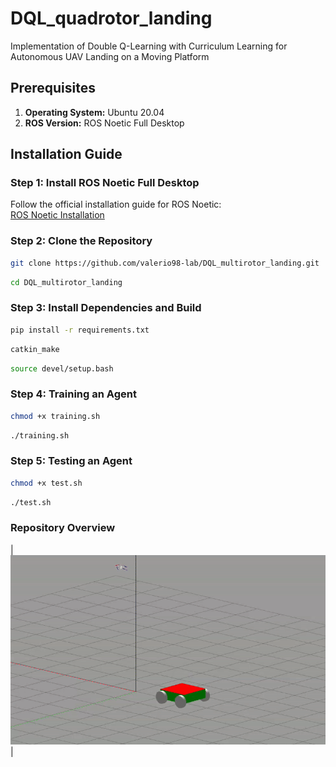 # DQL_quadrotor_landing

Implementation of Double Q-Learning with Curriculum Learning for Autonomous UAV Landing on a Moving Platform 


## Prerequisites

1. **Operating System:** Ubuntu 20.04
2. **ROS Version:** ROS Noetic Full Desktop

## Installation Guide

### Step 1: Install ROS Noetic Full Desktop

Follow the official installation guide for ROS Noetic:  
[ROS Noetic Installation](http://wiki.ros.org/noetic/Installation/Ubuntu)

### Step 2: Clone the Repository

```bash
git clone https://github.com/valerio98-lab/DQL_multirotor_landing.git
```
```bash
cd DQL_multirotor_landing
```

### Step 3: Install Dependencies and Build
```bash
pip install -r requirements.txt
```

```bash
catkin_make
```

```bash
source devel/setup.bash
```

### Step 4: Training an Agent
```bash
chmod +x training.sh
```

```bash
./training.sh
```

### Step 5: Testing an Agent
```bash
chmod +x test.sh
```

```bash
./test.sh
```

### Repository Overview

| ![](./ex.gif) | 





